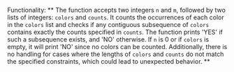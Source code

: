 Functionality: ** The function accepts two integers `n` and `m`, followed by two lists of integers: `colors` and `counts`. It counts the occurrences of each color in the `colors` list and checks if any contiguous subsequence of `colors` contains exactly the counts specified in `counts`. The function prints 'YES' if such a subsequence exists, and 'NO' otherwise. If `n` is 0 or if `colors` is empty, it will print 'NO' since no colors can be counted. Additionally, there is no handling for cases where the lengths of `colors` and `counts` do not match the specified constraints, which could lead to unexpected behavior. **